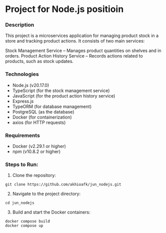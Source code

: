 # Project for Node.js positioin

### Description

This project is a microservices application for managing product stock in a store and tracking product actions. It consists of two main services:

Stock Management Service – Manages product quantities on shelves and in orders.
Product Action History Service – Records actions related to products, such as stock updates.

### Technologies

 - Node.js (v20.17.0)
 - TypeScript (for the stock management service)
 - JavaScript (for the product action history service)
 - Express.js
 - TypeORM (for database management)
 - PostgreSQL (as the database)
 - Docker (for containerization)
 - axios (for HTTP requests)

### Requirements
 - Docker (v2.29.1 or higher)
 - npm (v10.8.2 or higher)

### Steps to Run:
1. Clone the repository:

```
git clone https://github.com/akhioafk/jun_nodejs.git
```
2. Navigate to the project directory:

```
cd jun_nodejs
```

3. Build and start the Docker containers:

```
docker compose build
docker compose up
```

